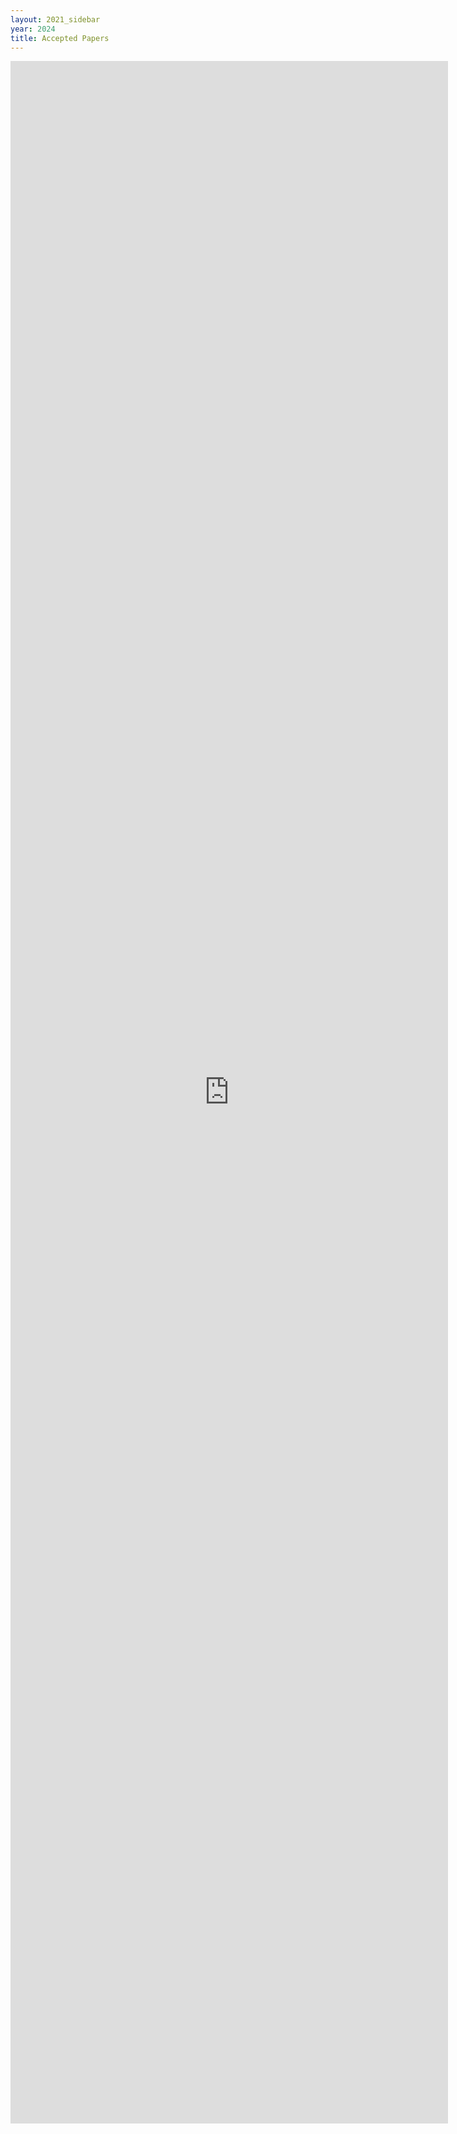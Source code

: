 ```yaml
---
layout: 2021_sidebar
year: 2024
title: Accepted Papers
---
```


<iframe src="https://docs.google.com/spreadsheets/d/e/2PACX-1vRbS7wry0vANpaMmEai3Tqbf9VEyxrNtTwI0VkfK2PWKDLe8SYh-WWqE8gjH5MrFJXSqhe8sJTxpFwd/pubhtml?gid=1793029531&amp;single=true&amp;widget=false&amp;headers=false&amp;chrome=false&amp;gridlines=false" width="700" height="3300" style="border: 0px; margin: auto; display:block;"></iframe>
